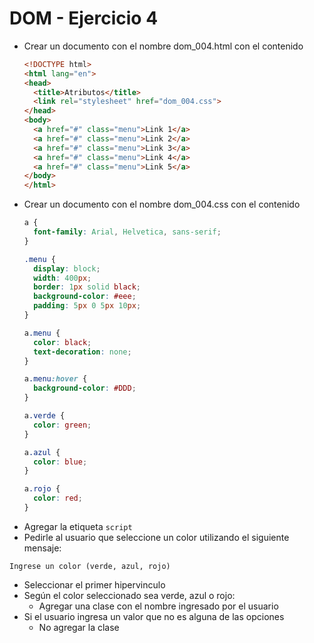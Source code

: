 # DOM - Ejercicio 4

* Crear un documento con el nombre dom_004.html con el contenido
  ```html
  <!DOCTYPE html>
  <html lang="en">
  <head>
    <title>Atributos</title>
    <link rel="stylesheet" href="dom_004.css">
  </head>
  <body>
    <a href="#" class="menu">Link 1</a>
    <a href="#" class="menu">Link 2</a>
    <a href="#" class="menu">Link 3</a>
    <a href="#" class="menu">Link 4</a>
    <a href="#" class="menu">Link 5</a>
  </body>
  </html>
  ```
* Crear un documento con el nombre dom_004.css con el contenido
  ```css
  a {
    font-family: Arial, Helvetica, sans-serif;
  }

  .menu {
    display: block;
    width: 400px;
    border: 1px solid black;
    background-color: #eee;
    padding: 5px 0 5px 10px;
  }

  a.menu {
    color: black;
    text-decoration: none;
  }

  a.menu:hover {
    background-color: #DDD;
  }

  a.verde {
    color: green;
  }

  a.azul {
    color: blue;
  }

  a.rojo {
    color: red;
  }
  ```
* Agregar la etiqueta `script`
* Pedirle al usuario que seleccione un color utilizando el siguiente mensaje:
```
Ingrese un color (verde, azul, rojo)
```
* Seleccionar el primer hipervinculo
* Según el color seleccionado sea verde, azul o rojo:
  * Agregar una clase con el nombre ingresado por el usuario
* Si el usuario ingresa un valor que no es alguna de las opciones
  * No agregar la clase